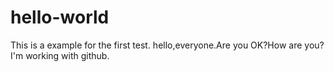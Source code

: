 # hello-world
This is a example for the first test.
hello,everyone.Are you OK?How are you? I'm working with github.
